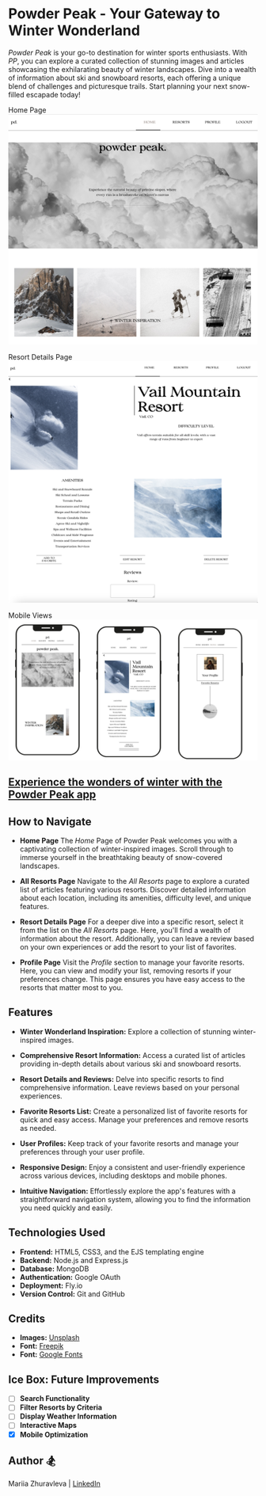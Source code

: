 # Powder Peak - Your Gateway to Winter Wonderland
*Powder Peak* is your go-to destination for winter sports enthusiasts. 
With *PP*, you can explore a curated collection of stunning images and articles showcasing the exhilarating beauty of winter landscapes. Dive into a wealth of information about ski and snowboard resorts, each offering a unique blend of challenges and picturesque trails. Start planning your next snow-filled escapade today!

Home Page
![Home Page Screenshot](public/stylesheets/img/screenshot2.png)

Resort Details Page
![Resort Details Screenshot](public/stylesheets/img/screenshot1.png)

Mobile Views
![Mobile Views Screenshot](public/stylesheets/img/phone-wireframe.png)


## [Experience the wonders of winter with the Powder Peak app](https://mz-powder-peak.fly.dev/)

## How to Navigate
- **Home Page** 
The *Home* Page of Powder Peak welcomes you with a captivating collection of winter-inspired images. Scroll through to immerse yourself in the breathtaking beauty of snow-covered landscapes.

- **All Resorts Page**
Navigate to the *All Resorts* page to explore a curated list of articles featuring various resorts. Discover detailed information about each location, including its amenities, difficulty level, and unique features.

- **Resort Details Page**
For a deeper dive into a specific resort, select it from the list on the *All Resorts* page. Here, you'll find a wealth of information about the resort. Additionally, you can leave a review based on your own experiences or add the resort to your list of favorites.

- **Profile Page**
Visit the *Profile* section to manage your favorite resorts. Here, you can view and modify your list, removing resorts if your preferences change. This page ensures you have easy access to the resorts that matter most to you.

## Features
- **Winter Wonderland Inspiration:** Explore a collection of stunning winter-inspired images.

- **Comprehensive Resort Information:** Access a curated list of articles providing in-depth details about various ski and snowboard resorts.

- **Resort Details and Reviews:** Delve into specific resorts to find comprehensive information. Leave reviews based on your personal experiences.

- **Favorite Resorts List:** Create a personalized list of favorite resorts for quick and easy access. Manage your preferences and remove resorts as needed.

- **User Profiles:** Keep track of your favorite resorts and manage your preferences through your user profile. 

- **Responsive Design:** Enjoy a consistent and user-friendly experience across various devices, including desktops and mobile phones. 

- **Intuitive Navigation:** Effortlessly explore the app's features with a straightforward navigation system, allowing you to find the information you need quickly and easily.

## Technologies Used
- **Frontend:** HTML5, CSS3, and the EJS templating engine
- **Backend:** Node.js and Express.js
- **Database:** MongoDB
- **Authentication:** Google OAuth 
- **Deployment:** Fly.io
- **Version Control:** Git and GitHub

## Credits
- **Images:** [Unsplash](https://unsplash.com/)
- **Font:** [Freepik](https://www.freepik.com/font/collingar)
- **Font:** [Google Fonts](https://fonts.google.com/specimen/Bodoni+Moda?preview.text=Bodoni&preview.text_type=custom&query=Bodoni)

## Ice Box: Future Improvements
- [ ] **Search Functionality**
- [ ] **Filter Resorts by Criteria**
- [ ] **Display Weather Information**
- [ ] **Interactive Maps**
- [x] **Mobile Optimization**

## Author 🏂

Mariia Zhuravleva | [LinkedIn](https://www.linkedin.com/in/mariia-zhuravleva-5232b3219/)
